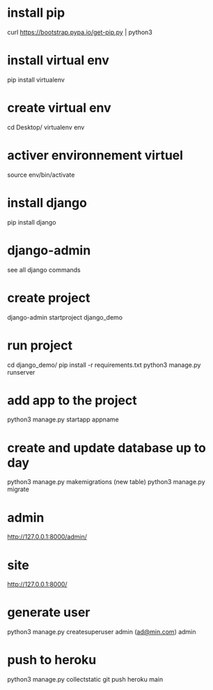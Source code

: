 # install pip

curl https://bootstrap.pypa.io/get-pip.py | python3

# install virtual env

pip install virtualenv

# create virtual env

cd Desktop/
virtualenv env

# activer environnement virtuel

source env/bin/activate

# install django

pip install django

# django-admin

see all django commands

# create project

django-admin startproject django_demo

# run project

cd django_demo/
pip install -r requirements.txt
python3 manage.py runserver

# add app to the project

python3 manage.py startapp appname

# create and update database up to day

python3 manage.py makemigrations (new table)
python3 manage.py migrate

# admin

http://127.0.0.1:8000/admin/

# site

http://127.0.0.1:8000/

# generate user

python3 manage.py createsuperuser
admin (ad@min.com)
admin

# push to heroku

python3 manage.py collectstatic
git push heroku main